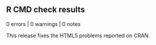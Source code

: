## R CMD check results

0 errors | 0 warnings | 0 notes

This release fixes the HTML5 problems reported on CRAN.